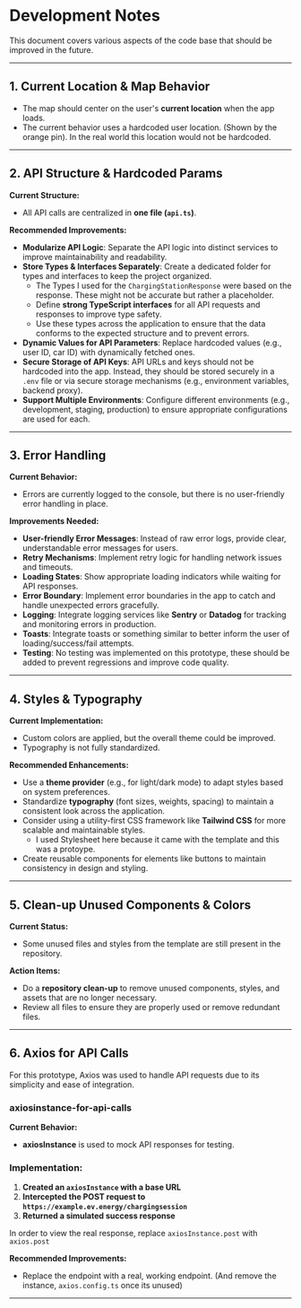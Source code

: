 # Development Notes

This document covers various aspects of the code base that should be improved in the future.

---

## 1. Current Location & Map Behavior

- The map should center on the user's **current location** when the app loads.
- The current behavior uses a hardcoded user location. (Shown by the orange pin). In the real world this location would not be hardcoded.

---

## 2. API Structure & Hardcoded Params

**Current Structure:**

- All API calls are centralized in **one file (`api.ts`)**.

**Recommended Improvements:**

- **Modularize API Logic**: Separate the API logic into distinct services to improve maintainability and readability.
- **Store Types & Interfaces Separately**: Create a dedicated folder for types and interfaces to keep the project organized.
  - The Types I used for the `ChargingStationResponse` were based on the response. These might not be accurate but rather a placeholder.
  - Define **strong TypeScript interfaces** for all API requests and responses to improve type safety.
  - Use these types across the application to ensure that the data conforms to the expected structure and to prevent errors.
- **Dynamic Values for API Parameters**: Replace hardcoded values (e.g., user ID, car ID) with dynamically fetched ones.
- **Secure Storage of API Keys**: API URLs and keys should not be hardcoded into the app. Instead, they should be stored securely in a `.env` file or via secure storage mechanisms (e.g., environment variables, backend proxy).
- **Support Multiple Environments**: Configure different environments (e.g., development, staging, production) to ensure appropriate configurations are used for each.

---

## 3. Error Handling

**Current Behavior:**

- Errors are currently logged to the console, but there is no user-friendly error handling in place.

**Improvements Needed:**

- **User-friendly Error Messages**: Instead of raw error logs, provide clear, understandable error messages for users.
- **Retry Mechanisms**: Implement retry logic for handling network issues and timeouts.
- **Loading States**: Show appropriate loading indicators while waiting for API responses.
- **Error Boundary**: Implement error boundaries in the app to catch and handle unexpected errors gracefully.
- **Logging**: Integrate logging services like **Sentry** or **Datadog** for tracking and monitoring errors in production.
- **Toasts**: Integrate toasts or something similar to better inform the user of loading/success/fail attempts.
- **Testing**: No testing was implemented on this prototype, these should be added to prevent regressions and improve code quality.

---

## 4. Styles & Typography

**Current Implementation:**

- Custom colors are applied, but the overall theme could be improved.
- Typography is not fully standardized.

**Recommended Enhancements:**

- Use a **theme provider** (e.g., for light/dark mode) to adapt styles based on system preferences.
- Standardize **typography** (font sizes, weights, spacing) to maintain a consistent look across the application.
- Consider using a utility-first CSS framework like **Tailwind CSS** for more scalable and maintainable styles.
  - I used Stylesheet here because it came with the template and this was a protoype.
- Create reusable components for elements like buttons to maintain consistency in design and styling.

---

## 5. Clean-up Unused Components & Colors

**Current Status:**

- Some unused files and styles from the template are still present in the repository.

**Action Items:**

- Do a **repository clean-up** to remove unused components, styles, and assets that are no longer necessary.
- Review all files to ensure they are properly used or remove redundant files.

---

## 6. Axios for API Calls

For this prototype, Axios was used to handle API requests due to its simplicity and ease of integration.

### axiosinstance-for-api-calls

**Current Behavior:**

- **axiosInstance** is used to mock API responses for testing.

### Implementation:

1. **Created an `axiosInstance` with a base URL**
2. **Intercepted the POST request to `https://example.ev.energy/chargingsession`**
3. **Returned a simulated success response**

In order to view the real response, replace `axiosInstance.post` with `axios.post`

**Recommended Improvements:**

- Replace the endpoint with a real, working endpoint. (And remove the instance, `axios.config.ts` once its unused)

---
